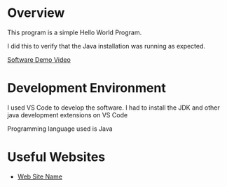 # Overview

This program is a simple Hello World Program.

I did this to verify that the Java installation was running as expected.

[Software Demo Video](http://youtube.link.goes.here)

# Development Environment

I used VS Code to develop the software. I had to install the JDK and other java development extensions on VS Code

Programming language used is Java

# Useful Websites

- [Web Site Name](https://www.w3schools.com/java/default.asp)
